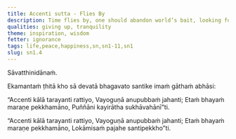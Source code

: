 ```yaml
---
title: Accenti sutta - Flies By
description: Time flies by, one should abandon world’s bait, looking for peace.
qualities: giving up, tranquility
theme: inspiration, wisdom
fetter: ignorance
tags: life,peace,happiness,sn,sn1-11,sn1
slug: sn1.4
---
```


Sāvatthinidānaṁ.

Ekamantaṁ ṭhitā kho sā devatā bhagavato santike imaṁ gāthaṁ abhāsi:

“Accenti kālā tarayanti rattiyo,
Vayoguṇā anupubbaṁ jahanti;
Etaṁ bhayaṁ maraṇe pekkhamāno,
Puññāni kayirātha sukhāvahānī”ti.

“Accenti kālā tarayanti rattiyo,
Vayoguṇā anupubbaṁ jahanti;
Etaṁ bhayaṁ maraṇe pekkhamāno,
Lokāmisaṁ pajahe santipekkho”ti.

